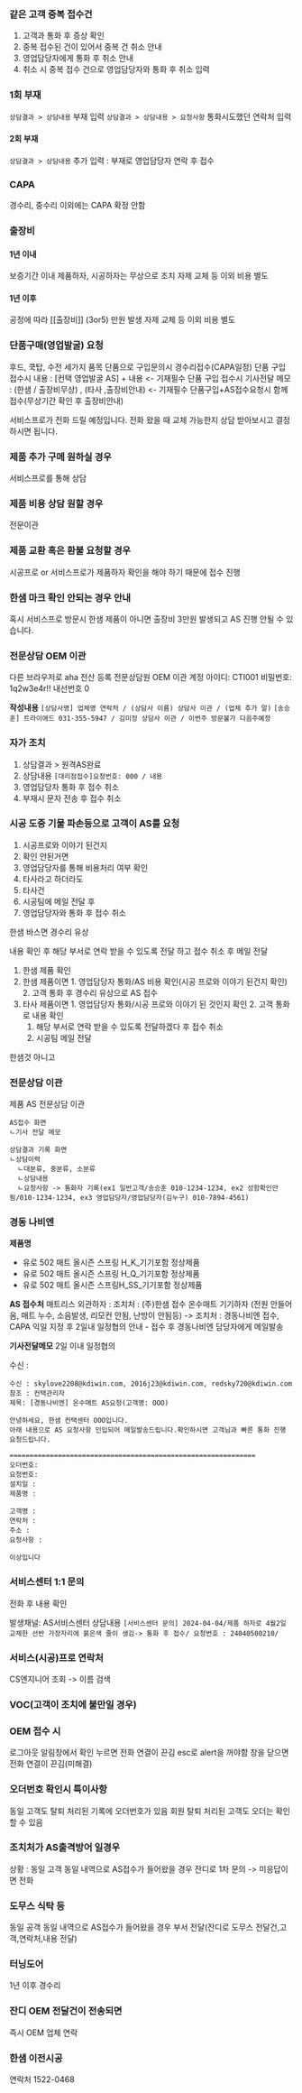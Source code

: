 ### 같은 고객 중복 접수건
1. 고객과 통화 후 증상 확인
2. 중복 접수된 건이 있어서 중복 건 취소 안내
3. 영업담당자에게 통화 후 취소 안내
4. 취소 시 중복 접수 건으로 영업담당자와 통화 후 취소 입력
### 1회 부재
`상담결과 > 상담내용`
부재 입력
`상담결과 > 상담내용 > 요청사항`
통화시도했던 연락처 입력
#### 2회 부재
`상담결과 > 상담내용`
추가 입력 : 부재로 영업담당자 연락 후 접수

### CAPA
경수리, 중수리 이외에는 CAPA 확정 안함

### 출장비
#### 1년 이내
보증기간 이내 제품하자, 시공하자는 무상으로 조치
자제 교체 등 이외 비용 별도
#### 1년 이후
공정에 따라 [[출장비]] (3or5) 만원 발생
자제 교체 등 이외 비용 별도

### 단품구매(영업발굴) 요청
후드, 쿡탑, 수전 세가지 품목 단품으로 구입문의시 경수리접수(CAPA일정)
단품 구입 접수시 내용 : [컨택 영업발굴 AS] + 내용 <- 기재필수 
단품 구입 접수시 기사전달 메모 : (한샘 / 출장비무상) , (타사 ,출장비안내) <- 기재필수 
단품구입+AS접수요청시 함께 접수(무상기간 확인 후 출장비안내)

서비스프로가 전화 드릴 예정입니다. 전화 왔을 때 교체 가능한지 상담 받아보시고 결정하시면 됩니다.

### 제품 추가 구메 원하실 경우
서비스프로를 통해 상담

### 제품 비용 상담 원할 경우
전문이관

### 제품 교환 혹은 환불 요청할 경우
시공프로 or 서비스프로가 제품하자 확인을 해야 하기 때문에 접수 진행

### 한샘 마크 확인 안되는 경우 안내
혹시 서비스프로 방문시 한샘 제품이 아니면 출장비 3만원 발생되고
AS 진행 안될 수 있습니다.

### 전문상담 OEM 이관
다른 브라우저로 aha 전산 등록
전문상담원 OEM 이관 계정
아이디: CTI001 
비밀번호: 1q2w3e4r!! 
내선번호 0

**작성내용**
`[상담사명] 업체명 연락처 / (상담사 이름) 상담사 이관 / (업체 추가 말)`
`[송승훈] 트라이애드 031-355-5947 / 김미정 상담사 이관 / 이번주 방문불가 다음주예정`

### 자가 조치
1. 상담결과 > 원격AS완료
2. 상담내용 `[대리점접수]요청번호: 000 / 내용`
3. 영업담당자 통화 후 접수 취소
  1. 부재시 문자 전송 후 접수 취소

### 시공 도중 기물 파손등으로 고객이 AS를 요청
1. 시공프로와 이야기 된건지
2. 확인 안된거면 
3. 영업담당자를 통해 비용처리 여부 확인
4. 타사라고 하더라도
5. 타사건 
  1. 시공팀에 메일 전달 후 
  2. 영업담당자와 통화 후 접수 취소

한샘 바스면 경수리 유상

내용 확인 후
해당 부서로 연락 받을 수 있도록 전달 하고 접수 취소 후 메일 전달

1. 한샘 제품 확인
  1. 한샘 제품이면
    1. 영업담당자 통화/AS 비용 확인(시공 프로와 이야기 된건지 확인)
    2. 고객 통화 후 경수리 유상으로 AS 접수
  2. 타사 제품이면
    1. 영업담당자 통화/시공 프로와 이야기 된 것인지 확인
    2. 고객 통화로 내용 확인
      1. 해당 부서로 연락 받을 수 있도록 전달하겠다 후 접수 취소
      2. 시공팀 메일 전달


한샘것 아니고
### 전문상담 이관
제품 AS
전문상담 이관

```
AS접수 화면
ㄴ기사 전달 메모

상담결과 기록 화면
ㄴ상담이력
  ㄴ대분류, 중분류, 소분류
  ㄴ상담내용
  ㄴ요청사항 -> 통화자 기록(ex1 일반고객/송승훈 010-1234-1234, ex2 성함확인안됨/010-1234-1234, ex3 영업담당자/영업담당자(김누구) 010-7894-4561)
```


### 경동 나비엔
**제품명** 
- 유로 502 매트 올시즌 스프링 H_K_기기포함 정상제품
- 유로 502 매트 올시즌 스프링 H_Q_기기포함 정상제품
- 유로 502 매트 올시즌 스프링H_SS_기기포함 정상제품 

**AS 접수처**
매트리스 외관하자 : 조치처 : (주)한샘 접수 
온수매트 기기하자 (전원 안들어옴, 매트 누수, 소음발생, 리모컨 안됨, 난방이 안됨등) 
-> 조치처 : 경동나비엔 접수, CAPA 익일 지정 후 2일내 일정협의 안내 - 접수 후 경동나비엔 담당자에게 메일발송

**기사전달메모**
2일 이내 일정협의

수신 : 
```
수신 : skylove2208@kdiwin.com, 2016j23@kdiwin.com, redsky720@kdiwin.com
참조 : 컨택관리자 
제목: [경동나비엔] 온수매트 AS요청(고객명: OOO) 

안녕하세요, 한샘 컨택센터 OOO입니다. 
아래 내용으로 AS 요청사항 인입되어 메일발송드립니다.확인하시면 고객님과 빠른 통화 진행 요청드립니다. 

=============================================================
오더번호: 
요청번호: 
설치일 : 
제품명 : 

고객명 : 
연락처 : 
주소 : 
요청사항 : 

이상입니다
```


### 서비스센터 1:1 문의
전화 후 내용 확인

발생채널: AS서비스센터
상담내용
`[서비스센터 문의] 2024-04-04/제품 하자로 4월2일 교체한 선반 가장자리에 붉은색 줄이 생김-> 통화 후 접수/ 요청번호 : 24040500210/`

### 서비스(시공)프로 연락처
CS엔지니어 조회 -> 이름 검색


### VOC(고객이 조치에 불만일 경우)


### OEM 접수 시
로그아웃 알림창에서 확인 누르면 전화 연결이 끈김
esc로 alert을 꺼야함
창을 닫으면 전화 연결이 끈김(미해결)

### 오더번호 확인시 특이사항
동일 고객도 탈퇴 처리된 기록에 오더번호가 있음
회원 탈퇴 처리된 고객도 오더는 확인할 수 있음

### 조치처가 AS출격방어 일경우
상황 : 동일 고객 동일 내역으로 AS접수가 들어왔을 경우
잔디로 1차 문의 -> 미응답이면 전화

### 도무스 식탁 등
동일 공객 동일 내역으로 AS접수가 들어왔을 경우
부서 전달(잔디로 도무스 전달건,고객,연락처,내용 전달)

### 터닝도어
1년 이후 경수리

### 잔디 OEM 전달건이 전송되면
즉시 OEM 업체 연락

### 한샘 이전시공 
연락처 1522-0468